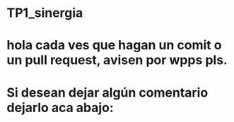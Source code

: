# TP1_sinergia
# hola cada ves que hagan un comit o un pull request, avisen por wpps pls. 
# Si desean dejar algún comentario dejarlo aca abajo:
